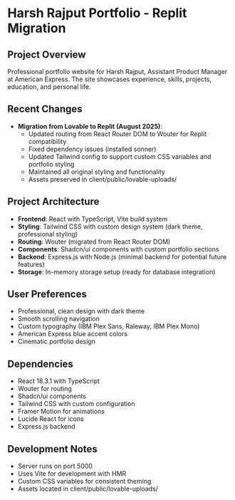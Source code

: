 # Harsh Rajput Portfolio - Replit Migration

## Project Overview
Professional portfolio website for Harsh Rajput, Assistant Product Manager at American Express. The site showcases experience, skills, projects, education, and personal life.

## Recent Changes
- **Migration from Lovable to Replit (August 2025)**:
  - Updated routing from React Router DOM to Wouter for Replit compatibility
  - Fixed dependency issues (installed sonner)
  - Updated Tailwind config to support custom CSS variables and portfolio styling
  - Maintained all original styling and functionality
  - Assets preserved in client/public/lovable-uploads/

## Project Architecture
- **Frontend**: React with TypeScript, Vite build system
- **Styling**: Tailwind CSS with custom design system (dark theme, professional styling)
- **Routing**: Wouter (migrated from React Router DOM)
- **Components**: Shadcn/ui components with custom portfolio sections
- **Backend**: Express.js with Node.js (minimal backend for potential future features)
- **Storage**: In-memory storage setup (ready for database integration)

## User Preferences
- Professional, clean design with dark theme
- Smooth scrolling navigation
- Custom typography (IBM Plex Sans, Raleway, IBM Plex Mono)
- American Express blue accent colors
- Cinematic portfolio design

## Dependencies
- React 18.3.1 with TypeScript
- Wouter for routing
- Shadcn/ui components
- Tailwind CSS with custom configuration
- Framer Motion for animations
- Lucide React for icons
- Express.js backend

## Development Notes
- Server runs on port 5000
- Uses Vite for development with HMR
- Custom CSS variables for consistent theming
- Assets located in client/public/lovable-uploads/